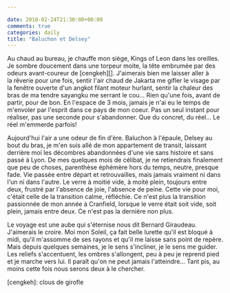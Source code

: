 ```yaml
---

date: 2010-02-24T21:30:00+00:00
comments: true
categories: daily
title: "Baluchon et Delsey"
---
```


Au chaud au bureau, je chauffe mon siège, Kings of Leon dans les oreilles. Je sombre doucement dans une torpeur moite, la tête embrumée par des odeurs avant-coureur de [cengkeh][]. J'aimerais bien me laisser aller à la rêverie pour une fois, sentir l'air chaud de Jakarta me gifler le visage par la fenêtre ouverte d'un angkot filant moteur hurlant, sentir la chaleur des bras de ma tendre sayangku me serrant le cou... Rien qu'une fois, avant de partir, pour de bon. En l'espace de 3 mois, jamais je n'ai eu le temps de m'envoler par l'esprit dans ce pays de mon coeur. Pas un seul instant pour réaliser, pas une seconde pour s'abandonner. Que du concret, du réel... Le réel m'emmerde parfois!

 Aujourd'hui l'air a une odeur de fin d'ère. Baluchon à l'épaule, Delsey au bout du bras, je m'en suis allé de mon appartement de transit, laissant derrière moi les décombres abandonnées d'une vie sans histoire et sans passé à Lyon. De mes quelques mois de célibat, je ne retiendrais finalement que peu de choses, parenthèse éphémère hors du temps, neutre, presque fade. Vie passée entre départ et retrouvailles, mais jamais vraiment ni dans l'un ni dans l'autre. Le verre à moitié vide, à moité plein, toujours entre deux, frustré par l'absence de joie, l'absence de peine. Cette vie pour moi, c'était celle de la transition calme, réfléchie. Ce n'est plus la transition passionnée de mon année à Cranfield, lorsque le verre était soit vide, soit plein, jamais entre deux. Ce n'est pas la dernière non plus.

 Le voyage est une aube qui s'éternise nous dit Bernard Giraudeau. J'aimerais le croire. Moi mon Soleil, ça fait belle lurette qu'il est bloqué à midi, qu'il m'assomme de ses rayons et qu'il me laisse sans point de repère. Mais depuis quelques semaines, je le sens s'incliner, je le sens me guider. Les reliefs s'accentuent, les ombres s'allongent, peu à peu je reprend pied et je marche vers lui. Il paraît qu'on ne peut jamais l'atteindre... Tant pis, au moins cette fois nous serons deux à le chercher.
 
 [cengkeh]: clous de girofle